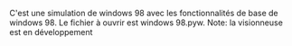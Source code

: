 C'est une simulation de windows 98 avec les fonctionnalités de base de windows 98.
Le fichier à ouvrir est windows 98.pyw.
Note: la visionneuse est en développement
